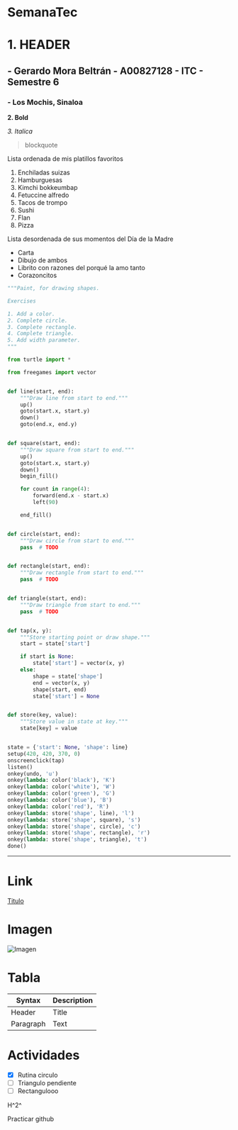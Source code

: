 # SemanaTec
# 1. HEADER
## - Gerardo Mora Beltrán - A00827128 - ITC - Semestre 6
### - Los Mochis, Sinaloa

**2. Bold**

*3. Italica*
> blockquote

Lista ordenada de mis platillos favoritos
1. Enchiladas suizas
2. Hamburguesas
3. Kimchi bokkeumbap
4. Fetuccine alfredo
5. Tacos de trompo
6. Sushi
7. Flan
8. Pizza

Lista desordenada de sus momentos del Día de la Madre
- Carta
- Dibujo de ambos
- Librito con razones del porqué la amo tanto
- Corazoncitos

```python
"""Paint, for drawing shapes.

Exercises

1. Add a color.
2. Complete circle.
3. Complete rectangle.
4. Complete triangle.
5. Add width parameter.
"""

from turtle import *

from freegames import vector


def line(start, end):
    """Draw line from start to end."""
    up()
    goto(start.x, start.y)
    down()
    goto(end.x, end.y)


def square(start, end):
    """Draw square from start to end."""
    up()
    goto(start.x, start.y)
    down()
    begin_fill()

    for count in range(4):
        forward(end.x - start.x)
        left(90)

    end_fill()


def circle(start, end):
    """Draw circle from start to end."""
    pass  # TODO


def rectangle(start, end):
    """Draw rectangle from start to end."""
    pass  # TODO


def triangle(start, end):
    """Draw triangle from start to end."""
    pass  # TODO


def tap(x, y):
    """Store starting point or draw shape."""
    start = state['start']

    if start is None:
        state['start'] = vector(x, y)
    else:
        shape = state['shape']
        end = vector(x, y)
        shape(start, end)
        state['start'] = None


def store(key, value):
    """Store value in state at key."""
    state[key] = value


state = {'start': None, 'shape': line}
setup(420, 420, 370, 0)
onscreenclick(tap)
listen()
onkey(undo, 'u')
onkey(lambda: color('black'), 'K')
onkey(lambda: color('white'), 'W')
onkey(lambda: color('green'), 'G')
onkey(lambda: color('blue'), 'B')
onkey(lambda: color('red'), 'R')
onkey(lambda: store('shape', line), 'l')
onkey(lambda: store('shape', square), 's')
onkey(lambda: store('shape', circle), 'c')
onkey(lambda: store('shape', rectangle), 'r')
onkey(lambda: store('shape', triangle), 't')
done()
```

---
# Link
[Titulo](https://www.github.com)

# Imagen
![Imagen](https://i.pinimg.com/474x/74/61/7a/74617a0b84fc2cac8ede0f948791c628.jpg)

# Tabla
| Syntax | Description |
| ---------- | ------------ |
| Header | Title |
| Paragraph | Text |

# Actividades
- [X] Rutina circulo
- [ ] Triangulo pendiente
- [ ] Rectangulooo

H^2^

Practicar github

